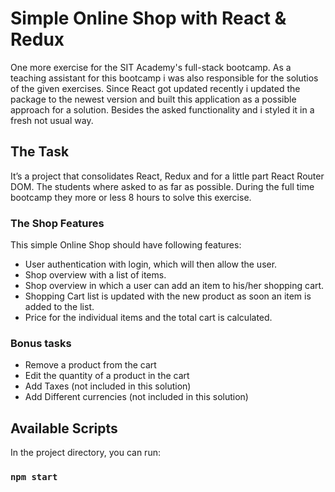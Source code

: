 # Simple Online Shop with React & Redux

One more exercise for the SIT Academy's full-stack bootcamp. As a teaching assistant for this bootcamp i was also responsible for the solutios of the given exercises. Since React got updated recently i updated the package to the newest version and built this application as a possible approach for a solution. Besides the asked functionality and i styled it in a fresh not usual way.


## The Task

It’s a project that consolidates React, Redux and for a little part React Router DOM. The students where asked to as far as possible. During the full time bootcamp they more or less 8 hours to solve this exercise.

### The Shop Features

This simple Online Shop should have following features:

- User authentication with login, which will then allow the user.
- Shop overview with a list of items.
- Shop overview in which a user can add an item to his/her shopping cart.
- Shopping Cart list is updated with the new product as soon an item is added to the list.
- Price for the individual items and the total cart is calculated.


### Bonus tasks
- Remove a product from the cart
- Edit the quantity of a product in the cart
- Add Taxes (not included in this solution)
- Add Different currencies (not included in this solution)

## Available Scripts

In the project directory, you can run:

### `npm start`

